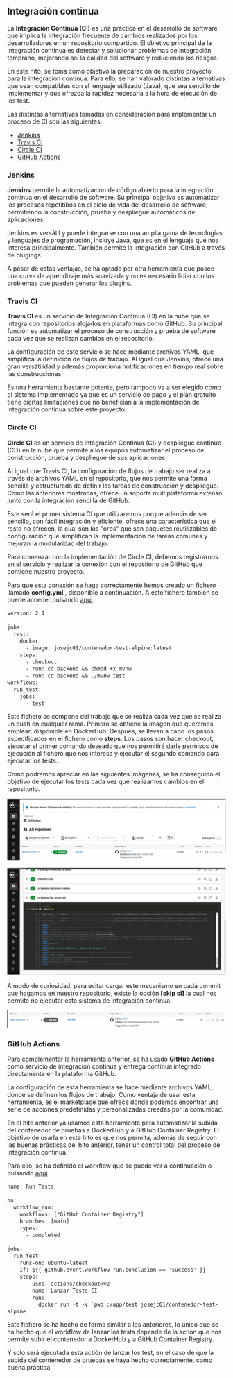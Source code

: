 ## Integración continua
La **Integración Continua (CI)** es una práctica en el desarrollo de software que implica la integración frecuente de cambios realizados por los desarrolladores en un repositorio compartido. El objetivo principal de la integración continua es detectar y solucionar problemas de integración temprano, mejorando así la calidad del software y reduciendo los riesgos.

En este hito, se toma como objetivo la preparación de nuestro proyecto para la integración continua. Para ello, se han valorado distintas alternativas que sean compatibles con el lenguaje utilizado (Java), que sea sencillo de implementar y que ofrezca la rapidez necesaria a la hora de ejecución de los test.

Las distintas alternativas tomadas en consideración para implementar un proceso de CI son las siguientes:

- [Jenkins](#jenkins)
- [Travis CI](#travis-ci)
- [Circle CI](#circle-ci)
- [GitHub Actions](#github-actions)

### Jenkins
**Jenkins** permite la automatización de código abierto para la integración continua en el desarrollo de software. Su principal objetivo es automatizar los procesos repetitibos en el ciclo de vida del desarrollo de software, permitiendo la construcción, prueba y despliegue automáticos de aplicaciones.

Jenkins es versátil y puede integrarse con una amplia gama de tecnologías y lenguajes de programación, incluye Java, que es en el lenguaje que nos interesa principalmente. También permite la integración con GitHub a través de plugings.

A pesar de estas ventajas, se ha optado por otra herramienta que posee una curva de aprendizaje más suavizada y no es necesario lidiar con los problemas que pueden generar los plugins.

### Travis CI
**Travis CI** es un servicio de Integración Continua (CI) en la nube que se integra con repositorios alojados en plataformas como GitHub. Su principal función es automatizar el proceso de construcción y prueba de software cada vez que se realizan cambios en el repositorio.

La configuración de este servicio se hace mediante archivos YAML, que simplifica la definición de flujos de trabajo. Al igual que Jenkins, ofrece una gran versátilidad y además proporciona notificaciones en tiempo real sobre las construcciones.

Es una herramienta bastante potente, pero tampoco va a ser elegido como el sistema implementado ya que es un servicio de pago y el plan gratuito tiene ciertas limitaciones que no benefician a la implementación de integración continua sobre este proyecto.

### Circle CI
**Circle CI** es un servicio de Integración Continua (CI) y despliegue continuo (CD) en la nube que permite a los equipos automatizar el proceso de construcción, prueba y despliegue de sus aplicaciones.

Al igual que Travis CI, la configuración de flujos de trabajo ser realiza a través de archivos YAML en el repositorio, que nos permite una forma sencilla y estructurada de definir las tareas de construcción y despliegue. Como las anteriores mostradas, ofrece un soporte multiplataforma extenso junto con la integración sencilla de GitHub.

Este será el primer sistema CI que utilizaremos porque además de ser sencillo, con fácil integración y eficiente, ofrece una característica que el resto no ofrecen, la cual son los "orbs" que son paquetes reutilizables de configuración que simplifican la implementación de tareas comunes y mejoran la modularidad del trabajo.

Para comenzar con la implementación de Circle CI, debemos registrarnos en el servicio y realizar la conexión con el repositorio de GitHub que contiene nuestro proyecto.

Para que esta conexión se haga correctamente hemos creado un fichero llamado **config.yml** , disponible a continuación. A este fichero también se puede acceder pulsando [aqui](../../.circleci/config.yml).

```
version: 2.1

jobs:
  test:
    docker:
      - image: josejc01/contenedor-test-alpine:latest
    steps:
      - checkout
      - run: cd backend && chmod +x mvnw
      - run: cd backend && ./mvnw test
workflows:
  run_test:
    jobs:
      - test
```

Este fichero se compone del trabajo que se realiza cada vez que se realiza un push en cualquier rama. Primero se obtiene la imagen que queremos emplear, disponible en DockerHub. Después, se llevan a cabo los pasos específicados en el fichero como **steps**. Los pasos son hacer checkout, ejecutar el primer comando deseado que nos permitirá darle permisos de ejecución al fichero que nos interesa y ejecutar el segundo comando para ejecutar los tests.

Como podremos apreciar en las siguientes imágenes, se ha conseguido el objetivo de ejecutar los tests cada vez que realizamos cambios en el repositorio.

![circle-ci-workflows](../imgs/circle-ci-1.png)

![circle-ci-test](../imgs/circle-ci-2.png)

A modo de curiosidad, para evitar cargar este mecanismo en cada commit que hagamos en nuestro repositorio, existe la opción **[skip ci]** la cual nos permite no ejecutar este sistema de integración continua.

![skip-circle-ci](../imgs/skip-circleci.png)

### GitHub Actions
Para complementar la herramienta anterior, se ha usado **GitHub Actions** como servicio de integración continua y entrega continua integrado directamente en la plataforma GitHub.

La configuración de esta herramienta se hace mediante archivos YAML, donde se definen los flujos de trabajo. Como ventaja de usar esta herramienta, es el marketplace que ofrece donde podemos encontrar una serie de acciones predefinidas y personalizadas creadas por la comunidad.

En el hito anterior ya usamos esta herramienta para automatizar la subida del contenedor de pruebas a DockerHub y a GitHub Container Registry. El objetivo de usarla en este hito es que nos permita, además de seguir con las buenas prácticas del hito anterior, tener un control total del proceso de integración continua.

Para ello, se ha definido el workflow que se puede ver a continuación o pulsando [aquí](../../.github/workflows/github-actions.yml).

```
name: Run Tests

on:
  workflow_run:
    workflows: ["GitHub Container Registry"]
    branches: [main]
    types:
      - completed

jobs:
  run_test:
    runs-on: ubuntu-latest
    if: ${{ github.event.workflow_run.conclusion == 'success' }}
    steps:
      - uses: actions/checkout@v2
      - name: Lanzar Tests CI
        run:
          docker run -t -v `pwd`:/app/test josejc01/contenedor-test-alpine
```

Este fichero se ha hecho de forma similar a los anteriores, lo único que se ha hecho que el workflow de lanzar los tests depende de la action que nos permite subir el contenedor a DockerHub y a GitHub Container Registry.

Y solo será ejecutada esta actión de lanzar los test, en el caso de que la subida del contenedor de pruebas se haya hecho correctamente, como buena práctica.

